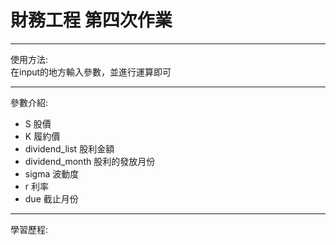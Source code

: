 # 財務工程 第四次作業
---
使用方法:  
在input的地方輸入參數，並進行運算即可  

---
參數介紹:
- S               股價
- K               履約價
- dividend_list   股利金額
- dividend_month  股利的發放月份
- sigma           波動度
- r               利率
- due             截止月份

---
學習歷程:
